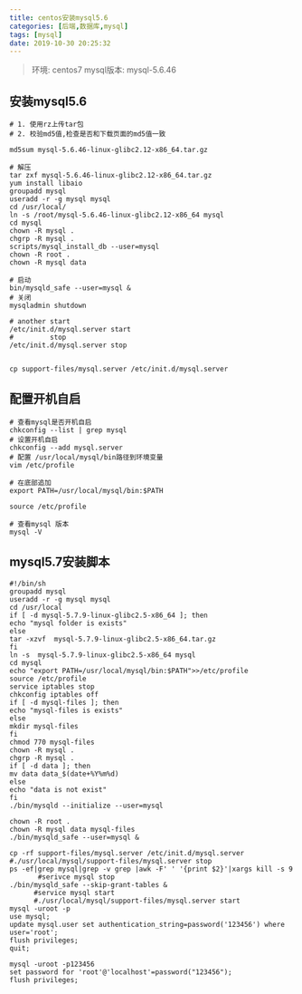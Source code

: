 ```yaml
---
title: centos安装mysql5.6
categories: [后端,数据库,mysql]
tags: [mysql]
date: 2019-10-30 20:25:32
---
```


> 环境: centos7
> mysql版本: mysql-5.6.46

## 安装mysql5.6

    # 1. 使用rz上传tar包
    # 2. 校验md5值,检查是否和下载页面的md5值一致
    
    md5sum mysql-5.6.46-linux-glibc2.12-x86_64.tar.gz
    
    # 解压
    tar zxf mysql-5.6.46-linux-glibc2.12-x86_64.tar.gz 
    yum install libaio
    groupadd mysql
    useradd -r -g mysql mysql
    cd /usr/local/
    ln -s /root/mysql-5.6.46-linux-glibc2.12-x86_64 mysql
    cd mysql
    chown -R mysql .
    chgrp -R mysql .
    scripts/mysql_install_db --user=mysql
    chown -R root .
    chown -R mysql data
    
    # 启动
    bin/mysqld_safe --user=mysql &
    # 关闭
    mysqladmin shutdown
        
    # another start
    /etc/init.d/mysql.server start
    #         stop
    /etc/init.d/mysql.server stop
   
   
    cp support-files/mysql.server /etc/init.d/mysql.server
    

## 配置开机自启

    # 查看mysql是否开机自启
    chkconfig --list | grep mysql
    # 设置开机自启
    chkconfig --add mysql.server  
    # 配置 /usr/local/mysql/bin路径到环境变量
    vim /etc/profile
    
    # 在底部追加
    export PATH=/usr/local/mysql/bin:$PATH
    
    source /etc/profile
    
    # 查看mysql 版本
    mysql -V
    
## mysql5.7安装脚本

    
    #!/bin/sh
    groupadd mysql
    useradd -r -g mysql mysql
    cd /usr/local
    if [ -d mysql-5.7.9-linux-glibc2.5-x86_64 ]; then 
    echo "mysql folder is exists"
    else
    tar -xzvf  mysql-5.7.9-linux-glibc2.5-x86_64.tar.gz
    fi
    ln -s  mysql-5.7.9-linux-glibc2.5-x86_64 mysql
    cd mysql
    echo "export PATH=/usr/local/mysql/bin:$PATH">>/etc/profile
    source /etc/profile
    service iptables stop
    chkconfig iptables off
    if [ -d mysql-files ]; then
    echo "mysql-files is exists"
    else
    mkdir mysql-files
    fi
    chmod 770 mysql-files
    chown -R mysql .
    chgrp -R mysql .
    if [ -d data ]; then
    mv data data_$(date+%Y%m%d)
    else 
    echo "data is not exist"
    fi
    ./bin/mysqld --initialize --user=mysql
    
    chown -R root .
    chown -R mysql data mysql-files
    ./bin/mysqld_safe --user=mysql &
    
    cp -rf support-files/mysql.server /etc/init.d/mysql.server
    #./usr/local/mysql/support-files/mysql.server stop
    ps -ef|grep mysql|grep -v grep |awk -F' ' '{print $2}'|xargs kill -s 9
           #serivce mysql stop
    ./bin/mysqld_safe --skip-grant-tables &
          #service mysql start
          #./usr/local/mysql/support-files/mysql.server start
    mysql -uroot -p
    use mysql;
    update mysql.user set authentication_string=password('123456') where user='root';
    flush privileges;
    quit;
    
    mysql -uroot -p123456
    set password for 'root'@'localhost'=password("123456");
    flush privileges;




